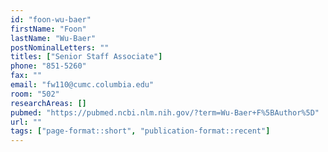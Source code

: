 ```yaml
---
id: "foon-wu-baer"
firstName: "Foon"
lastName: "Wu-Baer"
postNominalLetters: ""
titles: ["Senior Staff Associate"]
phone: "851-5260"
fax: ""
email: "fw110@cumc.columbia.edu"
room: "502"
researchAreas: []
pubmed: "https://pubmed.ncbi.nlm.nih.gov/?term=Wu-Baer+F%5BAuthor%5D"
url: ""
tags: ["page-format::short", "publication-format::recent"]
---
```

